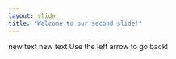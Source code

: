 ```yaml
---
layout: slide
title: "Welcome to our second slide!"
---
```

new text new text
Use the left arrow to go back!
